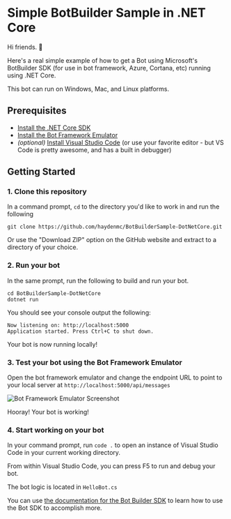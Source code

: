 # Simple BotBuilder Sample in .NET Core

Hi friends. 👋

Here's a real simple example of how to get a Bot using Microsoft's BotBuilder SDK (for use in bot framework, Azure, Cortana, etc) running using .NET Core.

This bot can run on Windows, Mac, and Linux platforms.

## Prerequisites
- [Install the .NET Core SDK](https://dot.net/core)
- [Install the Bot Framework Emulator](https://github.com/Microsoft/BotFramework-Emulator/releases)
- *(optional)* [Install Visual Studio Code](https://code.visualstudio.com/) (or use your favorite editor - but VS Code is pretty awesome, and has a built in debugger)

## Getting Started

### 1. Clone this repository

In a command prompt, `cd` to the directory you'd like to work in and run the following

```
git clone https://github.com/haydenmc/BotBuilderSample-DotNetCore.git
```

Or use the "Download ZIP" option on the GitHub website and extract to a directory of your choice.

### 2. Run your bot

In the same prompt, run the following to build and run your bot.

```
cd BotBuilderSample-DotNetCore
dotnet run
```

You should see your console output the following:

```
Now listening on: http://localhost:5000
Application started. Press Ctrl+C to shut down.
```

Your bot is now running locally!

### 3. Test your bot using the Bot Framework Emulator

Open the bot framework emulator and change the endpoint URL to point to your local server at `http://localhost:5000/api/messages`

![Bot Framework Emulator Screenshot](https://i.imgur.com/hotOWOh.png)

Hooray! Your bot is working!

### 4. Start working on your bot

In your command prompt, run `code .` to open an instance of Visual Studio Code in your current working directory.

From within Visual Studio Code, you can press F5 to run and debug your bot.

The bot logic is located in `HelloBot.cs`

You can use [the documentation for the Bot Builder SDK](https://docs.microsoft.com/en-us/azure/bot-service/dotnet/bot-builder-dotnet-overview) to learn how to use the Bot SDK to accomplish more.
